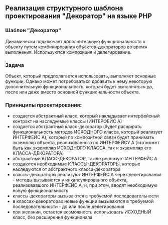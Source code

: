## Реализация структурного шаблона проектирования "Декоратор" на языке PHP

### Шаблон "Декоратор"
Динамически подключает дополнительную функциональность к объекту путем комбинирования объектов-декораторов во время выполнения. Используются композиция и делегирование.

### Задача
Объект, который предполагается использовать, выполняет основные функции. Однако может потребоваться добавить к нему некоторую дополнительную функциональность, которая будет выполняться до, после или даже вместо основной функциональности объекта.

### Приниципы проектирования:
- создается абстрактный класс, который накладывает интерфейсный контракт на наследуемые классы (ИНТЕРФЕЙС А)
- создается абстрактный класс-декоратор (будет расширять функциональность методов ИСХОДНОГО класса, который реализует ИНТЕРФЕЙС A), который по композитной связи будет принимать экземпляр объекта, реализованного по ИНТЕРФЕЙСУ А (это может быть как экземпляр ИСХОДНОГО КЛАССА, так и экземпляр его КЛАССА-ДЕКОРАТОРА)
- абстрактный КЛАСС-ДЕКОРАТОР, также реализует ИНТЕРФЕЙС А
- создаются необходимые КЛАССЫ-ДЕКОРАТОРЫ, которые наследуются от абстрактного класса-декоратора
- классы-декораторы реализуют ИНТЕРФЕЙС А через делегирования - методы вызываются у инкапсулированого объекта, реализовавшого ИНТЕРФЕЙС A, и, при этом, вводят необходимую новую функциональность
- классы-декораторы вызываются в требуемой последовательности
- в классах-декораторах новые функции вызываются в требуемой последовательности - до или после делегирования
- при желании, остается возможность использовать ИСХОДНЫЙ класс, без расширения функционала